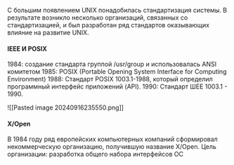 
С большим появлением UNIX понадобилась стандартизация системы. В результате возникло несколько организаций, связанных со стандартизацией, и был разработан ряд стандартов оказывающих влияние на развитие UNIX.

#### IEEE И POSIX

1984: создание стандарта группой /usr/group и использовалась ANSI комитетом
1985: POSIX (Portable Opening System Interface for Computing Environment)
1988: Стандарт POSIX 1003.1-1988, который определил программный интерфейс приложений (API). 
1990: Стандарт ШЕЕ 1003.1 - 1990. 

![[Pasted image 20240916235550.png]]

#### X/Open 

В 1984 году ряд европейских компьютерных компаний сформировал некоммерческую организацию, получившую название X/Open. 
Цель организации: разработка общего набора интерфейсов ОС